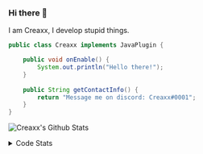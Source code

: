 ### Hi there 👋

I am Creaxx, I develop stupid things. 

```java
public class Creaxx implements JavaPlugin {

    public void onEnable() {
        System.out.println("Hello there!");
    }
    
    public String getContactInfo() {
        return "Message me on discord: Creaxx#0001";
    }
}
```

![Creaxx's Github Stats](https://github-readme-stats.vercel.app/api?username=CreaxxOG&show_icons=true&theme=dark&count_private=true)

<details>
  <summary>Code Stats</summary>

<!--START_SECTION:waka-->
![Code Time](http://img.shields.io/badge/Code%20Time-1%2C381%20hrs%2046%20mins-blue)

![Lines of code](https://img.shields.io/badge/From%20Hello%20World%20I%27ve%20Written-609.3%20thousand%20lines%20of%20code-blue)

**🐱 My GitHub Data** 

> 📦 104.0 kB Used in GitHub's Storage 
 > 
> 🏆 2,097 Contributions in the Year 2023
 > 
> 🚫 Not Opted to Hire
 > 
> 📜 4 Public Repositories 
 > 
> 🔑 3 Private Repositories 
 > 
**I'm a Night 🦉** 

```text
🌞 Morning                291 commits         ██░░░░░░░░░░░░░░░░░░░░░░░   07.13 % 
🌆 Daytime                1716 commits        ███████████░░░░░░░░░░░░░░   42.02 % 
🌃 Evening                1996 commits        ████████████░░░░░░░░░░░░░   48.87 % 
🌙 Night                  81 commits          ░░░░░░░░░░░░░░░░░░░░░░░░░   01.98 % 
```
📅 **I'm Most Productive on Saturday** 

```text
Monday                   507 commits         ███░░░░░░░░░░░░░░░░░░░░░░   12.41 % 
Tuesday                  574 commits         ████░░░░░░░░░░░░░░░░░░░░░   14.05 % 
Wednesday                606 commits         ████░░░░░░░░░░░░░░░░░░░░░   14.84 % 
Thursday                 632 commits         ████░░░░░░░░░░░░░░░░░░░░░   15.48 % 
Friday                   391 commits         ██░░░░░░░░░░░░░░░░░░░░░░░   09.57 % 
Saturday                 722 commits         ████░░░░░░░░░░░░░░░░░░░░░   17.68 % 
Sunday                   652 commits         ████░░░░░░░░░░░░░░░░░░░░░   15.96 % 
```


📊 **This Week I Spent My Time On** 

```text
💬 Programming Languages: 
Java                     56 mins             ███████████████░░░░░░░░░░   60.42 % 
Kotlin                   30 mins             ████████░░░░░░░░░░░░░░░░░   32.59 % 
YAML                     5 mins              ██░░░░░░░░░░░░░░░░░░░░░░░   06.16 % 
XML                      0 secs              ░░░░░░░░░░░░░░░░░░░░░░░░░   00.76 % 
IDEA_MODULE              0 secs              ░░░░░░░░░░░░░░░░░░░░░░░░░   00.07 % 

🔥 Editors: 
IntelliJ                 1 hr 33 mins        █████████████████████████   100.00 % 
```

**I Mostly Code in Java** 

```text
Java                     57 repos            ███████████████████░░░░░░   76.00 % 
Kotlin                   10 repos            ███░░░░░░░░░░░░░░░░░░░░░░   13.33 % 
CSS                      2 repos             █░░░░░░░░░░░░░░░░░░░░░░░░   02.67 % 
JavaScript               2 repos             █░░░░░░░░░░░░░░░░░░░░░░░░   02.67 % 
EJS                      1 repo              ░░░░░░░░░░░░░░░░░░░░░░░░░   01.33 % 
```




 Last Updated on 09/07/2023 06:26:00 UTC
<!--END_SECTION:waka-->
</details>
